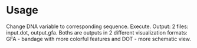 # Usage
Change DNA variable to corresponding sequence. Execute. Output: 2 files: input.dot, output.gfa. Boths are outputs in 2 different visualization formats: GFA - bandage with more colorful features and DOT - more schematic view.
